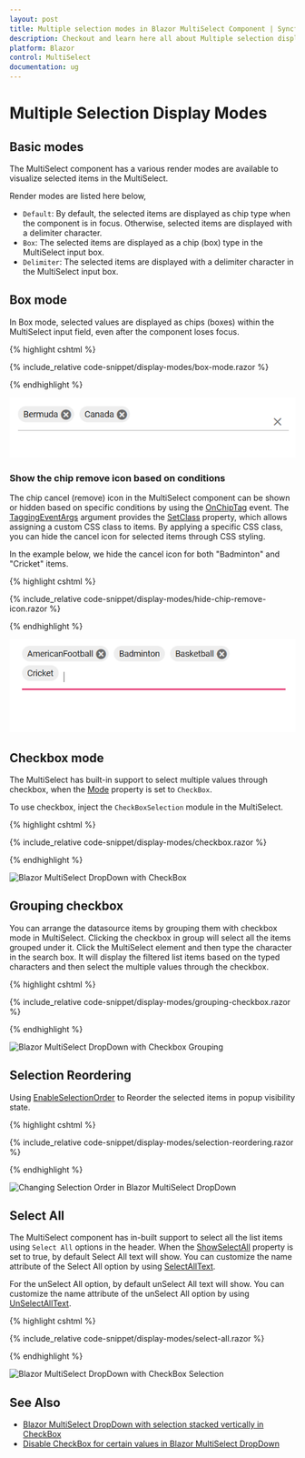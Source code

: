 ```yaml
---
layout: post
title: Multiple selection modes in Blazor MultiSelect Component | Syncfusion
description: Checkout and learn here all about Multiple selection display modes in Syncfusion Blazor MultiSelect component and more.
platform: Blazor
control: MultiSelect
documentation: ug
---
```


# Multiple Selection Display Modes

## Basic modes

The MultiSelect component has a various render modes are available to visualize selected items in the MultiSelect.

Render modes are listed here below,

* `Default`: By default, the selected items are displayed as chip type when the component is in focus. Otherwise, selected items are displayed with a delimiter character.
* `Box`: The selected items are displayed as a chip (box) type in the MultiSelect input box.
* `Delimiter`: The selected items are displayed with a delimiter character in the MultiSelect input box.

## Box mode

In Box mode, selected values are displayed as chips (boxes) within the MultiSelect input field, even after the component loses focus.

{% highlight cshtml %}

{% include_relative code-snippet/display-modes/box-mode.razor %}

{% endhighlight %}

![Blazor MultiSelect with box mode](./images/blazor-multiselect-dropdown-with-box.png)

### Show the chip remove icon based on conditions

The chip cancel (remove) icon in the MultiSelect component can be shown or hidden based on specific conditions by using the [OnChipTag](https://help.syncfusion.com/cr/blazor/Syncfusion.Blazor.DropDowns.MultiSelectEvents-2.html#Syncfusion_Blazor_DropDowns_MultiSelectEvents_2_OnChipTag) event. The [TaggingEventArgs](https://help.syncfusion.com/cr/blazor/Syncfusion.Blazor.DropDowns.TaggingEventArgs-1.html) argument provides the [SetClass](https://help.syncfusion.com/cr/blazor/Syncfusion.Blazor.DropDowns.TaggingEventArgs-1.html#Syncfusion_Blazor_DropDowns_TaggingEventArgs_1_SetClass) property, which allows assigning a custom CSS class to items.  By applying a specific CSS class, you can hide the cancel icon for selected items through CSS styling.

In the example below, we hide the cancel icon for both "Badminton" and "Cricket" items.

{% highlight cshtml %}

{% include_relative code-snippet/display-modes/hide-chip-remove-icon.razor %}

{% endhighlight %}

![Blazor MultiSelect DropDown with remove icon based on condition](./images/blazor-multiselect-dropdown-chip-remove-icon.png)

## Checkbox mode

The MultiSelect has built-in support to select multiple values through checkbox, when the [Mode](https://help.syncfusion.com/cr/blazor/Syncfusion.Blazor.DropDowns.SfMultiSelect-2.html#Syncfusion_Blazor_DropDowns_SfMultiSelect_2_Mode) property is set to `CheckBox`.

To use checkbox, inject the `CheckBoxSelection` module in the MultiSelect.

{% highlight cshtml %}

{% include_relative code-snippet/display-modes/checkbox.razor %}

{% endhighlight %}

![Blazor MultiSelect DropDown with CheckBox](./images/blazor-multiselect-dropdown-with-checkbox.png)

## Grouping checkbox

You can arrange the datasource items by grouping them with checkbox mode in MultiSelect. Clicking the checkbox in group will select all the items grouped under it. Click the MultiSelect element and then type the character in the search box. It will display the filtered list items based on the typed characters and then select the multiple values through the checkbox.

{% highlight cshtml %}

{% include_relative code-snippet/display-modes/grouping-checkbox.razor %}

{% endhighlight %}

![Blazor MultiSelect DropDown with Checkbox Grouping](./images/blazor-multiselect-dropdown-checkbox-grouping.png)

## Selection Reordering

Using [EnableSelectionOrder](https://help.syncfusion.com/cr/blazor/Syncfusion.Blazor.DropDowns.SfMultiSelect-2.html#Syncfusion_Blazor_DropDowns_SfMultiSelect_2_EnableSelectionOrder) to Reorder the selected items in popup visibility state.

{% highlight cshtml %}

{% include_relative code-snippet/display-modes/selection-reordering.razor %}

{% endhighlight %}

![Changing Selection Order in Blazor MultiSelect DropDown](./images/blazor-multiselect-dropdown-change-selection-order.png)

## Select All

The MultiSelect component has in-built support to select all the list items using `Select All` options in the header. When the [ShowSelectAll](https://help.syncfusion.com/cr/blazor/Syncfusion.Blazor.DropDowns.SfMultiSelect-2.html#Syncfusion_Blazor_DropDowns_SfMultiSelect_2_ShowSelectAll) property is set to true, by default Select All text will show. You can customize the name attribute of the Select All option by using [SelectAllText](https://help.syncfusion.com/cr/blazor/Syncfusion.Blazor.DropDowns.SfMultiSelect-2.html#Syncfusion_Blazor_DropDowns_SfMultiSelect_2_SelectAllText).

For the unSelect All option, by default unSelect All text will show. You can customize the name attribute of the unSelect All option by using [UnSelectAllText](https://help.syncfusion.com/cr/blazor/Syncfusion.Blazor.DropDowns.MultiSelectModel-1.html#Syncfusion_Blazor_DropDowns_MultiSelectModel_1_UnSelectAllText).

{% highlight cshtml %}

{% include_relative code-snippet/display-modes/select-all.razor %}

{% endhighlight %}

![Blazor MultiSelect DropDown with CheckBox Selection](./images/blazor-multiselect-dropdown-checkbox-selection.png)

## See Also

* [Blazor MultiSelect DropDown with selection stacked vertically in CheckBox](https://www.syncfusion.com/forums/172062/how-to-stack-selected-items-vertically-in-a-multiselct-dropdown)
* [Disable CheckBox for certain values in Blazor MultiSelect DropDown](https://www.syncfusion.com/forums/157795/is-it-possible-to-disable-checkbox-for-certain-values-in-multiselect-dropdown)